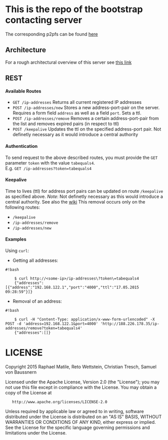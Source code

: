 # This is the repo of the bootstrap contacting server
The corresponding p2pfs can be found [here](https://github.com/rmatil/p2pfs)

## Architecture
For a rough architectural overview of this server see [this link](https://bitbucket.org/rmatil/comsys_bootstrap_server/wiki/Home)

## REST

#### Available Routes

* `GET /ip-addresses` Returns all current registered IP addresses
* `POST /ip-addresses/new` Stores a new address-port-pair on the server. Requires a form field `address` as well as a field `port`. Sets a ttl.
* `POST /ip-addresses/remove` Removes a certain address-port-pair from the list and removes expired pairs (in respect to ttl)
* `POST /keepalive` Updates the ttl on the specified address-port pair. Not definetly necessary as it would introduce a central authority

#### Authentication

To send request to the above described routes, you must provide the `GET` parameter `token` with the value `tabequals4`.     
E.g. `GET /ip-addresses?token=tabequals4`

#### Keepalive

Time to lives (ttl) for address port pairs can be updated on route `/keepalive` as specified above. 
_Note_: Not definetly necessary as this would introduce a central authority. See also the [wiki](https://bitbucket.org/rmatil/comsys_bootstrap_server/wiki/Home)
This removal occurs only on the following routes: 

* `/keepalive` 
* `/ip-addresses/remove`
* `/ip-addresses/new`

#### Examples

Using `curl`:

* Getting all addresses:

    

```
#!bash

    $ curl http://<some-ip>/ip-addresses\?token\=tabequals4
    {"addresses":[{"address":"192.168.122.1","port":"4000","ttl":"17.05.2015 09:28:59"}]}
```

    

* Removal of an address:


    

```
#!bash

    $ curl -H "Content-Type: application/x-www-form-urlencoded" -X POST -d 'address=192.168.122.1&port=4000' 'http://188.226.178.35/ip-addresses/remove?token=tabequals4' 
    {"addresses":[]}
```


# LICENSE
 Copyright 2015 Raphael Matile, Reto Wettstein, Christian Tresch, Samuel von Baussnern

   Licensed under the Apache License, Version 2.0 (the "License");
   you may not use this file except in compliance with the License.
   You may obtain a copy of the License at

       http://www.apache.org/licenses/LICENSE-2.0

   Unless required by applicable law or agreed to in writing, software
   distributed under the License is distributed on an "AS IS" BASIS,
   WITHOUT WARRANTIES OR CONDITIONS OF ANY KIND, either express or implied.
   See the License for the specific language governing permissions and
   limitations under the License.
    
